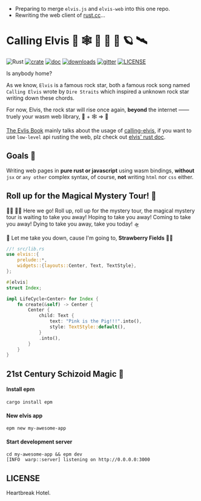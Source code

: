 + Preparing to merge `elvis.js` and `elvis-web` into this one repo.
+ Rewriting the web client of [rust.cc][rust.cc]...

# Calling Elvis 🦀 🕸  🎸 📡 🚀 🪐 🛰

![Rust](https://github.com/clearloop/leetcode-cli/workflows/Rust/badge.svg)
[![crate](https://img.shields.io/crates/v/elvis.svg)](https://crates.io/crates/elvis)
[![doc](https://img.shields.io/badge/current-docs-brightgreen.svg)](https://docs.rs/elvis/)
[![downloads](https://img.shields.io/crates/d/elvis.svg)](https://crates.io/crates/elvis)
[![gitter](https://img.shields.io/gitter/room/elvisjs/community)](https://gitter.im/elvisjs/community)
[![LICENSE](https://img.shields.io/crates/l/elvis.svg)](https://choosealicense.com/licenses/mit/)


Is anybody home?

As we know, `Elvis` is a famous rock star, both a famous rock song named `Calling Elvis` wrote by `Dire Straits` which inspired a unknown rock star writing down these chords.

For now, Elvis, the rock star will rise once again, **beyond** the internet —— truely your wasm web library, 🦀 + 🕸  => 💖

[The Evlis Book][1] mainly talks about the usage of [calling-elvis][2], if you want to use `low-level` api rusting the web, plz check out [elvis' rust doc][3].

## Goals 🎯

Writing web pages in **pure rust or javascript** using wasm bindings, **without** `jsx` or `any other` complex syntax, of course, **not** writing `html` nor `css` either.

## Roll up for the Magical Mystery Tour! 🌈

🧙‍♂️ 🤹‍♂️ Here we go! Roll up, roll up for the mystery tour, the magical mystery tour is waiting to take you away! Hoping to take you away! Coming to take you away! Dying to take you away, take you today! 🛸

🎻 Let me take you down, cause I'm going to, **Strawberry Fields** 🧑‍🚀


```rust
//! src/lib.rs
use elvis::{
    prelude::*,
    widgets::{layouts::Center, Text, TextStyle},
};

#[elvis]
struct Index;

impl LifeCycle<Center> for Index {
    fn create(&self) -> Center {
        Center {
            child: Text {
                text: "Pink is the Pig!!!".into(),
                style: TextStyle::default(),
            }
            .into(),
        }
    }
}
```

## 21st Century Schizoid Magic 🍩

#### Install epm

```
cargo install epm
```

#### New elvis app

```
epm new my-awesome-app
```

#### Start development server

```
cd my-awesome-app && epm dev
[INFO  warp::server] listening on http://0.0.0.0:3000
```


## LICENSE

Heartbreak Hotel.

[1]: https://elvisjs.github.io/the-elvis-book
[2]: https://github.com/elvisjs/calling-elvis
[3]: https://docs.rs/elvis
[rust.cc]: https://rustcc.cn
